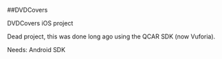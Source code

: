 ##DVDCovers

DVDCovers iOS project

Dead project, this was done long ago using the QCAR SDK (now Vuforia). 

Needs:
Android SDK

